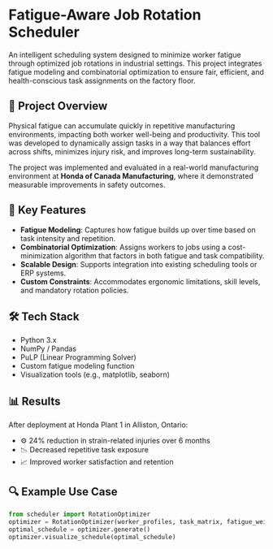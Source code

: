 # Fatigue-Aware Job Rotation Scheduler

An intelligent scheduling system designed to minimize worker fatigue through optimized job rotations in industrial settings. This project integrates fatigue modeling and combinatorial optimization to ensure fair, efficient, and health-conscious task assignments on the factory floor.

## 🚀 Project Overview

Physical fatigue can accumulate quickly in repetitive manufacturing environments, impacting both worker well-being and productivity. This tool was developed to dynamically assign tasks in a way that balances effort across shifts, minimizes injury risk, and improves long-term sustainability.

The project was implemented and evaluated in a real-world manufacturing environment at **Honda of Canada Manufacturing**, where it demonstrated measurable improvements in safety outcomes.

## 🎯 Key Features

- **Fatigue Modeling**: Captures how fatigue builds up over time based on task intensity and repetition.
- **Combinatorial Optimization**: Assigns workers to jobs using a cost-minimization algorithm that factors in both fatigue and task compatibility.
- **Scalable Design**: Supports integration into existing scheduling tools or ERP systems.
- **Custom Constraints**: Accommodates ergonomic limitations, skill levels, and mandatory rotation policies.

## 🛠 Tech Stack

- Python 3.x  
- NumPy / Pandas  
- PuLP (Linear Programming Solver)  
- Custom fatigue modeling function  
- Visualization tools (e.g., matplotlib, seaborn)

## 📊 Results

After deployment at Honda Plant 1 in Alliston, Ontario:
- ⚙️ 24% reduction in strain-related injuries over 6 months
- 📉 Decreased repetitive task exposure
- 📈 Improved worker satisfaction and retention

## 🔍 Example Use Case

```python
from scheduler import RotationOptimizer
optimizer = RotationOptimizer(worker_profiles, task_matrix, fatigue_weights)
optimal_schedule = optimizer.generate()
optimizer.visualize_schedule(optimal_schedule)
